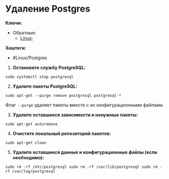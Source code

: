 
# Удаление Postgres

**Ключи:**
- Обратные:
	- [Linux](linux);

**Хештеги:**
- #Linux/Postgres 


1. **Остановите службу PostgreSQL:**

```shell
sudo systemctl stop postgresql
```

2. **Удалите пакеты PostgreSQL:**

```shell
sudo apt-get --purge remove postgresql postgresql-*
```

Флаг `--purge` удаляет пакеты вместе с их конфигурационными файлами.

3. **Удалите оставшиеся зависимости и ненужные пакеты:**

```shell
sudo apt-get autoremove
```

4. **Очистите локальный репозиторий пакетов:**

```shell
sudo apt-get clean
```

5. **Удалите оставшиеся данные и конфигурационные файлы (если необходимо):**

```shell
sudo rm -rf /etc/postgresql sudo rm -rf /var/lib/postgresql sudo rm -rf /var/log/postgresql
```

